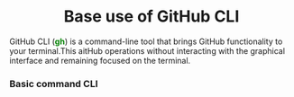 <style>
.green-text-bold {
    color:green;
    font-weight:bold;
}
</style>

<h1 style="text-align: center;"> Base use of GitHub CLI </h1>

GitHub CLI (<span class="green-text-bold">gh</span>) is a command-line tool that brings GitHub functionality to your terminal.This aitHub operations without interacting with the graphical interface and remaining focused on the terminal.

<h3> Basic command CLI</h3>



